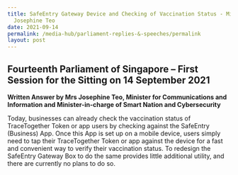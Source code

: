 ```yaml
---
title: SafeEntry Gateway Device and Checking of Vaccination Status - Minister
  Josephine Teo
date: 2021-09-14
permalink: /media-hub/parliament-replies-&-speeches/permalink
layout: post
---
```

## Fourteenth Parliament of Singapore – First Session for the Sitting on 14 September 2021

**Written Answer by Mrs Josephine Teo, Minister for Communications and Information and Minister-in-charge of Smart Nation and Cybersecurity**

Today, businesses can already check the vaccination status of TraceTogether Token or app users by checking against the SafeEntry (Business) App. Once this App is set up on a mobile device, users simply need to tap their TraceTogether Token or app against the device for a fast and convenient way to verify their vaccination status. To redesign the SafeEntry Gateway Box to do the same provides little additional utility, and there are currently no plans to do so.